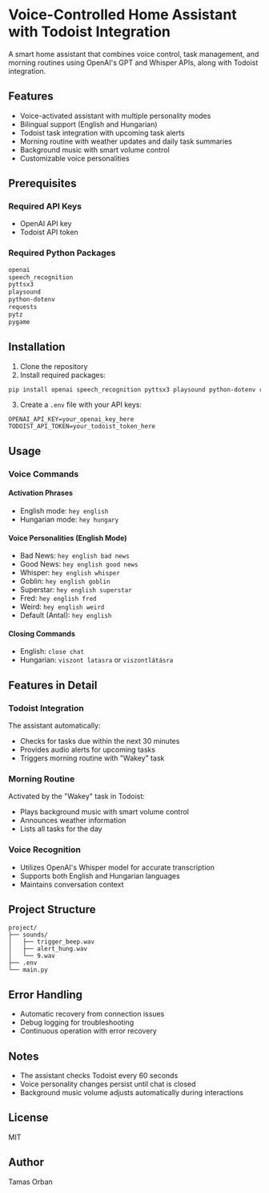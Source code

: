 # Voice-Controlled Home Assistant with Todoist Integration

A smart home assistant that combines voice control, task management, and morning routines using OpenAI's GPT and Whisper APIs, along with Todoist integration.

## Features

- Voice-activated assistant with multiple personality modes
- Bilingual support (English and Hungarian)
- Todoist task integration with upcoming task alerts
- Morning routine with weather updates and daily task summaries
- Background music with smart volume control
- Customizable voice personalities

## Prerequisites 

### Required API Keys
- OpenAI API key
- Todoist API token

### Required Python Packages
```bash
openai
speech_recognition
pyttsx3
playsound
python-dotenv
requests
pytz
pygame
```

## Installation

1. Clone the repository
2. Install required packages:
```bash
pip install openai speech_recognition pyttsx3 playsound python-dotenv requests pytz pygame
```

3. Create a `.env` file with your API keys:
```plaintext
OPENAI_API_KEY=your_openai_key_here
TODOIST_API_TOKEN=your_todoist_token_here
```

## Usage

### Voice Commands

#### Activation Phrases
- English mode: `hey english`
- Hungarian mode: `hey hungary`

#### Voice Personalities (English Mode)
- Bad News: `hey english bad news`
- Good News: `hey english good news`
- Whisper: `hey english whisper`
- Goblin: `hey english goblin`
- Superstar: `hey english superstar`
- Fred: `hey english fred`
- Weird: `hey english weird`
- Default (Antal): `hey english`

#### Closing Commands
- English: `close chat`
- Hungarian: `viszont latasra` or `viszontlátásra`

## Features in Detail

### Todoist Integration
The assistant automatically:
- Checks for tasks due within the next 30 minutes
- Provides audio alerts for upcoming tasks
- Triggers morning routine with "Wakey" task

### Morning Routine
Activated by the "Wakey" task in Todoist:
- Plays background music with smart volume control
- Announces weather information
- Lists all tasks for the day

### Voice Recognition
- Utilizes OpenAI's Whisper model for accurate transcription
- Supports both English and Hungarian languages
- Maintains conversation context

## Project Structure
```
project/
├── sounds/
│   ├── trigger_beep.wav
│   ├── alert_hung.wav
│   └── 9.wav
├── .env
└── main.py
```

## Error Handling
- Automatic recovery from connection issues
- Debug logging for troubleshooting
- Continuous operation with error recovery

## Notes
- The assistant checks Todoist every 60 seconds
- Voice personality changes persist until chat is closed
- Background music volume adjusts automatically during interactions

## License
MIT

## Author
Tamas Orban
